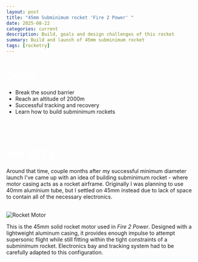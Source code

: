 ```yaml
---
layout: post
title: "45mm Subminimum rocket 'Fire 2 Power' "
date: 2025-08-22
categories: current
description: Build, goals and design challenges of this rocket
summary: Build and launch of 45mm subminimum rocket
tags: [rocketry]
---
```


# <span style="color:#fff;">Goals</span>

- Break the sound barrier
- Reach an altitude of 2000m
- Successful tracking and recovery
- Learn how to build subminimum rockets

<br><br>

# <span style="color:#fff;">Fall 2024</span>
Around that time, couple months after my successful minimum diameter launch I've came up with an idea of building subminimum rocket - where 
motor casing acts as a rocket airframe. Originally I was planning to use 40mm aluminium tube, but I settled on 45mm instead due to lack of 
space to contain all of the necessary electronics.
<br><br>
<div class="image-with-text">
  <img src="{{ '/assets2/images/motor.png' | relative_url }}" 
       alt="Rocket Motor" 
       class="post-image">
  <div class="image-description">
    <p>
      This is the 45mm solid rocket motor used in <em>Fire 2 Power</em>.  
      Designed with a lightweight aluminum casing, it provides enough impulse to
      attempt supersonic flight while still fitting within the tight constraints of
      a subminimum rocket. Electronics bay and tracking system had to be carefully
      adapted to this configuration.
    </p>
  </div>
</div>